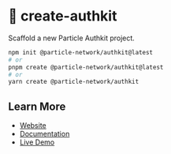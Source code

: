 # 🚀 create-authkit

Scaffold a new Particle Authkit project.

```bash
npm init @particle-network/authkit@latest
# or
pnpm create @particle-network/authkit@latest
# or
yarn create @particle-network/authkit
```

## Learn More

- [Website](https://particle.network)
- [Documentation](https://docs.particle.network/)
- [Live Demo](https://auth-demo.particle.network/)
